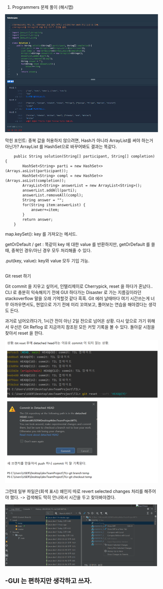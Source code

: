 1. Programmers 문제 풀이 (해시맵)

![img_12.png](2outof3.png)

막힌 포인트: 중복 값을 허용하지 않으려면, Hash가 아니라 ArrayList를 써야 하는거 아닌가? 
ArrayList 를 HashSet으로 바꾸어봐도 결과는 똑같다.
```
	public String solution(String[] participant, String[] completion) {
		HashSet<String> parti = new HashSet<>(Arrays.asList(participant));
		HashSet<String> compl = new HashSet<>(Arrays.asList(completion));
		ArrayList<String> answerList = new ArrayList<String>(); 
		answerList.addAll(parti);
		answerList.removeAll(compl);
		String answer = "";
		for(String item:answerList) {
			answer+=item; 
		}
		return answer; 
	}
```

map.keySet(): key 를 가져오는 메서드. 

getOrDefault / get : 똑같이 key 에 대한 value 를 반환하지만, getOrDefault 를 쓸 때, 
중복인 경우/아닌 경우 모두 처리해줄 수 있다. 

.put(key, value): key와 value 모두 기입 가능. 

##
Git reset 하기 

Git commit 을 지우고 싶어서, 인텔리제이로 Cherrypick, reset 을 하다가 혼났다.. 
CLI 로 충분히 익숙해지기 전에 GUI 하다가는 Disaster 로 가는 지름길이라던 stackoverflow 말을 오래 기억할것 같다 흑흑. 
Git 에러 날때마다 여기 시간쓰는게 너무 아까우면서도, 현업으로 가기 전에 미리 꼬여보고, 풀어보는 연습을 해야겠다는 생각도 든다. 

과거로 넘어오려다가, 1시간 전이 아닌 2일 전으로 넘어온 상황. 다시 앞으로 가기 위해서 
우선은 Git Reflog 로 지금까지 참조된 모든 커밋 기록을 볼 수 있다. 
돌아갈 시점을 찾아서 reset 을 한다. 

![img_13.png](img_13.png)

그런데 일부 파일은(회색 표시) 왜인지 따로 revert selected changes 처리를 해주어야 했다. 
-> 검색해도 딱히 안나와서 시간을 두고 찾아봐야겠다. 

![img_12.png](img_12.png)

-GUI 는 편하지만 생각하고 쓰자. 
-